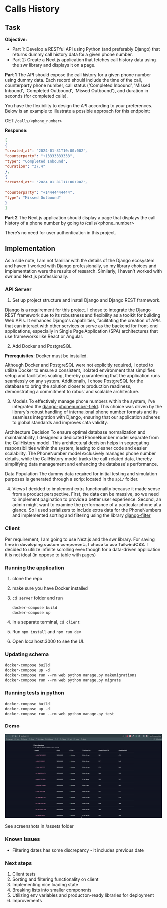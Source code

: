 # Calls History

## Task

**Objective:**

- Part 1: Develop a RESTful API using Python (and preferably Django) that returns
dummy call history data for a given phone number.
- Part 2: Create a Next.js application that fetches call history data using the swr library
and displays it on a page.

**Part 1**
The API should expose the call history for a given phone number using dummy data.
Each record should include the time of the call, counterparty phone number, call status
('Completed Inbound', 'Missed Inbound', 'Completed Outbound', 'Missed Outbound'),
and duration in seconds (for completed calls).

You have the flexibility to design the API according to your preferences. Below is an
example to illustrate a possible approach for this endpoint:

GET `/calls/<phone_number>`

**Response:**

```json
[
{
"created_at": "2024-01-31T10:00:00Z",
"counterparty": "+13333333333",
"type": "Completed Inbound",
"duration": "37.4"
},
{
"created_at": "2024-01-31T11:00:00Z",

"counterparty": "+14444444444",
"type": "Missed Outbound"
}
]
```

**Part 2**
The Next.js application should display a page that displays the call history of a phone
number by going to /calls/<phone_number>

There’s no need for user authentication in this project.

## Implementation

As a side note, I am not familiar with the details of the Django ecosystem and haven't worked with Django professionally, so my library choices and implementation were the results of research. Similarly, I haven't worked with swr and Next.js professionally.

### API Server

1. Set up project structure and install Django and Django REST framework.

Django is a requirement for this project. I chose to integrate the Django REST framework due to its robustness and flexibility as a toolkit for building Web APIs. It enhances Django's capabilities, facilitating the creation of APIs that can interact with other services or serve as the backend for front-end applications, especially in Single Page Application (SPA) architectures that use frameworks like React or Angular.

2. Add Docker and PostgreSQL

**Prerequisites**: Docker must be installed.

Although Docker and PostgreSQL were not explicitly required, I opted to utilize Docker to ensure a consistent, isolated environment that simplifies setup and facilitates scaling, thereby guaranteeing that the application runs seamlessly on any system. Additionally, I chose PostgreSQL for the database to bring the solution closer to production readiness, demonstrating a commitment to robust and scalable architecture.

3. Models
 To effectively manage phone numbers within the system, I've integrated the [django-phonenumber-field](https://django-phonenumber-field.readthedocs.io/en/latest/#django-phonenumber-field). This choice was driven by the library's robust handling of international phone number formats and its seamless integration with Django, ensuring that our application adheres to global standards and improves data validity.

Architecture Decision
To ensure optimal database normalization and maintainability, I designed a dedicated PhoneNumber model separate from the CallHistory model. This architectural decision helps in segregating responsibilities within the system, leading to cleaner code and easier scalability. The PhoneNumber model exclusively manages phone number details, while the CallHistory model tracks the call-related data, thereby simplifying data management and enhancing the database's performance.

Data Population
The dummy data required for initial testing and simulation purposes is generated through a script located in the `api/` folder.

4. Views
  I decided to implement extra functionality because it made sense from a product perspective. First, the data can be massive, so we need to implement pagination to provide a better user experience. Second, an admin might want to examine the performance of a particular phone at a glance. So I used serializers to include extra data for the PhoneNumbers and implemented sorting and filtering using the library [django-filter](https://django-filter.readthedocs.io/en/stable/)


### Client

Per requirement, I am going to use Next.js and the swr library. For saving time in developing custom components, I chose to use TailwindCSS.
I decided to utilize infinite scrolling even though for a data-driven application it is not ideal (in oppose to table with pages)

### Running the application

1. clone the repo
2. make sure you have Docker installed
3. `cd server` folder and run
   ```
   docker-compose build
   docker-compose up
   ```

4. In a separate terminal, `cd client`
5. Run `npm install` and `npm run dev`
6. Open localhost:3000 to see the UI.


### Updating schema
   ```
   docker-compose build
   docker-compose up -d
   docker-compose run --rm web python manage.py makemigrations
   docker-compose run --rm web python manage.py migrate
   ```

### Running tests in python
   ```
   docker-compose build
   docker-compose up -d
   docker-compose run --rm web python manage.py test
   ```

### Demo
![Demo GIF](assets/demo.gif)

See screenshots in /assets folder

### Known Issues

- Filtering dates has some discrepancy - it includes previous date

### Next steps

1. Client tests
2. Sorting and filtering functionality on client
2. Implementing nice loading state
3. Breaking lists into smaller components
4. Utilizing env variables and production-ready libraries for deployment
5. Improvements


